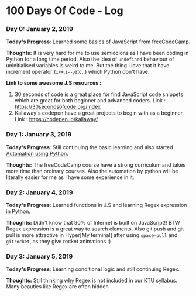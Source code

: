 # 100 Days Of Code - Log

### Day 0: January 2, 2019 
**Today's Progress**: Learned some basics of JavaScript from [freeCodeCamp](https://learn.freecodecamp.org).

**Thoughts:** It is very hard for me to use semicolons as I have been coding in Python for a long time period. Also the idea of ``undefined`` behaviour of uninitialised variables is weird to me. But the thing I love that it have increment operator (``i++``,``i--``,etc..) which Python don't have.

**Link to some awesome J.S resources :** 

1. 30 seconds of code is a great place for find JavaScript code snippets which are great for both beginner and advanced coders. Link : https://30secondsofcode.org/index
2. Kallaway's codepen have a great projects to begin with as a beginner. Link : https://codepen.io/kallaway/

### Day 1: January 3, 2019 

**Today's Progress**: Still continuing the basic learning and also started [Automation using Python](https://automatetheboringstuff.com/).

**Thoughts:** The freeCodeCamp course have a strong curriculum and takes more time than ordinary courses. Also the automation by python will be literally easier for me as I have some experience in it.

### Day 2: January 4, 2019 

**Today's Progress**: Learned functions in J.S and learning Regex expression in Python.

**Thoughts:** Didn't know that 90% of Internet is built on JavaScript!! BTW Regex expression is a great way to search elements. Also git push and git pull is more attractive in Hyper[My terminal] after using ``space-pull`` and ``gitrocket``, as they give rocket animations :)

### Day 3: January 5, 2019 

**Today's Progress**: Learning conditional logic and still continuing Regex.

**Thoughts:** Still thinking why Regex is not included in our KTU syllabus. Many beauties like Regex are often hidden . 
